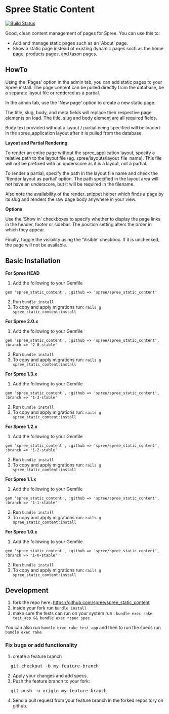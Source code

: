# Spree Static Content

[![Build Status](https://secure.travis-ci.org/spree/spree_static_content.png?branch=master)](http://travis-ci.org/spree/spree_static_content)

Good, clean content management of pages for Spree.  You can use this to:

- Add and manage static pages such as an 'About' page.
- Show a static page instead of existing dynamic pages such as the home page,
  products pages, and taxon pages.
  
## HowTo

Using the 'Pages' option in the admin tab, you can add static pages to your Spree install. The page content can
be pulled directly from the database, be a separate layout file or rendered as a partial.

In the admin tab, use the 'New page' option to create a new static page.

The title, slug, body, and meta fields will replace their respective page elements on load. The title, slug and 
body element are all required fields.

Body text provided without a layout / partial being specified will be loaded in the spree_application layout after
it is pulled from the database.

**Layout and Partial Rendering**

To render an entire page without the spree_application layout, specify a relative path to the layout file (eg. 
spree/layouts/layout_file_name). This file will not be prefixed with an underscore as it is a layout, not a partial.

To render a partial, specify the path in the layout file name and check the 'Render layout as partial' option. The
path specified in the layout area will not have an underscore, but it will be required in the filename.

Also note the availability of the render_snippet helper which finds a page by its slug and renders the raw page 
body anywhere in your view.

**Options**

Use the 'Show in' checkboxes to specify whether to display the page links in the header, footer or sidebar. The 
position setting alters the order in which they appear.

Finally, toggle the visibility using the 'Visible' checkbox. If it is unchecked, the page will not be available.

## Basic Installation

**For Spree HEAD**

1. Add the following to your Gemfile

```
gem 'spree_static_content', :github => 'spree/spree_static_content'
```

2. Run `bundle install`
3. To copy and apply migrations run: `rails g spree_static_content:install`

**For Spree 2.0.x**

1. Add the following to your Gemfile

```
gem 'spree_static_content', :github => 'spree/spree_static_content', :branch => '2-0-stable'
```

2. Run `bundle install`
3. To copy and apply migrations run: `rails g spree_static_content:install`


**For Spree 1.3.x**

1. Add the following to your Gemfile

```
gem 'spree_static_content', :github => 'spree/spree_static_content', :branch => '1-3-stable'
```

2. Run `bundle install`
3. To copy and apply migrations run: `rails g spree_static_content:install`


**For Spree 1.2.x**

1. Add the following to your Gemfile

```
gem 'spree_static_content', :github => 'spree/spree_static_content', :branch => '1-2-stable'
```

2. Run `bundle install`
3. To copy and apply migrations run: `rails g spree_static_content:install`


**For Spree 1.1.x**

1. Add the following to your Gemfile

```
gem 'spree_static_content', :github => 'spree/spree_static_content', :branch => '1-1-stable'
```

2. Run `bundle install`
3. To copy and apply migrations run: `rails g spree_static_content:install`

**For Spree 1.0.x**

1. Add the following to your Gemfile

```
gem 'spree_static_content', :github => 'spree/spree_static_content', :branch => '1-0-stable'
```

2. Run `bundle install`
3. To copy and apply migrations run: `rails g spree_static_content:install`

## Development

1. fork the repo here: https://github.com/spree/spree_static_content
2. inside your fork run `bundle install`
3. make sure the tests can run on your system run : `bundle exec rake test_app && bundle exec rspec spec`

You can also run `bundle exec rake test_app` and then to run the specs run `bundle exec rake`

### Fix bugs or add functionality

1. create a feature branch
<pre>
  git checkout -b my-feature-branch
</pre>
2. Apply your changes and add specs.
3. Push the feature branch to your fork:
<pre>
  git push -u origin my-feature-branch
</pre>
4. Send a pull request from your feature branch in the forked repository on github.
